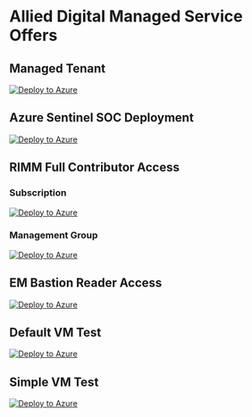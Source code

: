 # Allied Digital Managed Service Offers

## Managed Tenant

[![Deploy to Azure](https://aka.ms/deploytoazurebutton)](https://portal.azure.com/#create/Microsoft.Template/uri/https%3A%2F%2Fraw.githubusercontent.com%2Fallieddigital%2FAzureLighthouseOnboard%2Fmain%2Fmodules%2Fsubscription-managing-tenant-approvers.bicep)

## Azure Sentinel SOC Deployment

[![Deploy to Azure](https://aka.ms/deploytoazurebutton)](https://portal.azure.com/#create/Microsoft.Template/uri/https%3A%2F%2Fgithub.com%2Fallieddigital%2FAzureLighthouseOnboard%2Freleases%2Flatest%2Fdownload%2FSOC.json)

## RIMM Full Contributor Access

### Subscription

[![Deploy to Azure](https://aka.ms/deploytoazurebutton)](https://portal.azure.com/#create/Microsoft.Template/uri/https%3A%2F%2Fallieddigital.github.io%2FAzureLighthouseOnboard%2FRIMM.json)

### Management Group

[![Deploy to Azure](https://aka.ms/deploytoazurebutton)](https://portal.azure.com/#create/Microsoft.Template/uri/https%3A%2F%2Fallieddigital.github.io%2FAzureLighthouseOnboard%2FRIMM-mg.json)

## EM Bastion Reader Access

[![Deploy to Azure](https://aka.ms/deploytoazurebutton)](https://portal.azure.com/#create/Microsoft.Template/uri/https%3A%2F%2Fallieddigital.github.io%2FAzureLighthouseOnboard%2FEM-subscription-Reader.json)

## Default VM Test

[![Deploy to Azure](https://aka.ms/deploytoazurebutton)](https://portal.azure.com/#blade/Microsoft_Azure_CreateUIDef/CustomDeploymentBlade/uri/https%3A%2F%2Fraw.githubusercontent.com%2Fallieddigital%2FAzureLighthouseOnboard%2Fmain%2Fmodules%2FdefaultVM.json/uiFormDefinitionUri/https%3A%2F%2Fraw.githubusercontent.com%2Fallieddigital%2FAzureLighthouseOnboard%2Fmain%2Fmodules%2FdefaultVM.ui.json)

## Simple VM Test

[![Deploy to Azure](https://aka.ms/deploytoazurebutton)](https://portal.azure.com/#blade/Microsoft_Azure_CreateUIDef/CustomDeploymentBlade/uri/https%3A%2F%2Fraw.githubusercontent.com%2Fallieddigital%2FAzureLighthouseOnboard%2Fmain%2Fmodules%2FsimpleVM.json/uiFormDefinitionUri/https%3A%2F%2Fraw.githubusercontent.com%2Fallieddigital%2FAzureLighthouseOnboard%2Fmain%2Fmodules%2FsimpleVM.ui.json)

